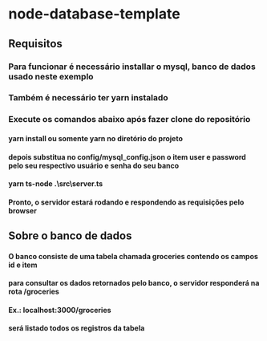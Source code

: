 # node-database-template

## Requisitos
### Para funcionar é necessário installar o mysql, banco de dados usado neste exemplo
### Também é necessário ter yarn instalado

### Execute os comandos abaixo após fazer clone do repositório

#### yarn install ou somente yarn no diretório do projeto

#### depois substitua no config/mysql_config.json o item user e password pelo seu respectivo usuário e senha do seu banco

#### yarn ts-node .\src\server.ts

#### Pronto, o servidor estará rodando e respondendo as requisições pelo browser

## Sobre o banco de dados

#### O banco consiste de uma tabela chamada groceries contendo os campos id e item 

#### para consultar os dados retornados pelo banco, o servidor responderá na rota /groceries

#### Ex.: localhost:3000/groceries

#### será listado todos os registros da tabela
